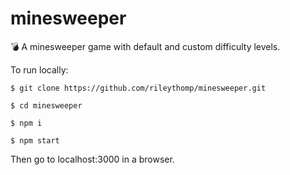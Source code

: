 # minesweeper
💣 A minesweeper game with default and custom difficulty levels.

To run locally:

```$ git clone https://github.com/rileythomp/minesweeper.git```

```$ cd minesweeper```

```$ npm i```

```$ npm start```

Then go to localhost:3000 in a browser.